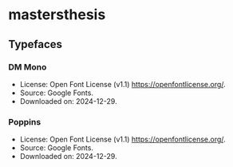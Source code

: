 # mastersthesis

## Typefaces

### DM Mono

- License: Open Font License (v1.1) <https://openfontlicense.org/>.
- Source: Google Fonts.
- Downloaded on: 2024-12-29.

### Poppins

- License: Open Font License (v1.1) <https://openfontlicense.org/>.
- Source: Google Fonts.
- Downloaded on: 2024-12-29.
